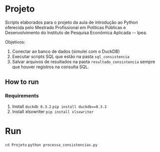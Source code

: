 # Projeto 

Scripts elaborados para o projeto da aula de introdução ao Python oferecida pelo Mestrado Profissional em Políticas Públicas e Desenvolvimento do
Instituto de Pesquisa Econômica Aplicada -- Ipea.

Objetivos: 
1. Conectar ao banco de dados (simulei com o DuckDB)
2. Executar scripts SQL que estão na pasta `sql_consistencia`
3. Salvar arquivos de resultados na pasta `resultado_consistencia`
sempre que houver registros na consulta SQL.

## How to run

### Requirements

1. Install `duckdb 0.3.2` `píp install duckdb==0.3.2`
2. Install xlsxwriter `pip install xlsxwriter`

# Run

`cd Projeto`
`python processa_consistencias.py`
